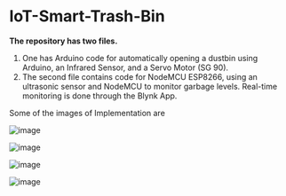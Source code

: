 <h1><b>IoT-Smart-Trash-Bin</b></h1>

**The repository has two files.**
1. One has Arduino code for automatically opening a dustbin using Arduino, an Infrared Sensor, and a Servo Motor (SG 90).
2. The second file contains code for NodeMCU ESP8266, using an ultrasonic sensor and NodeMCU to monitor garbage levels. Real-time monitoring is done through the Blynk App.

Some of the images of Implementation are

![image](https://github.com/Chirag9221/IoT-Smart-Dustbin/assets/93569366/ca339605-c9d8-40c5-a4d7-cae86e2ecd99)

![image](https://github.com/Chirag9221/IoT-Smart-Dustbin/assets/93569366/37516ade-db00-44a5-96ed-5f609e7cbd39)

![image](https://github.com/Chirag9221/IoT-Smart-Dustbin/assets/93569366/cb3eb501-e354-4f15-846c-6faed029befb)

![image](https://github.com/Chirag9221/IoT-Smart-Dustbin/assets/93569366/b4ee0d6a-1c2f-4630-b9ad-219f398eb605)



